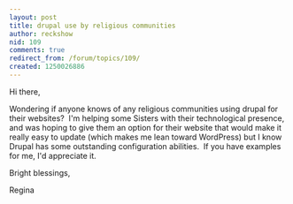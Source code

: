 ```yaml
---
layout: post
title: drupal use by religious communities
author: reckshow
nid: 109
comments: true
redirect_from: /forum/topics/109/
created: 1250026886
---
```

<p>Hi there,</p>
<p>Wondering if anyone knows of any religious communities using drupal for their websites?&nbsp; I'm helping some Sisters with their technological presence, and was hoping to give them an option for their website that would make it really easy to update (which makes me lean toward WordPress) but I know Drupal has some outstanding configuration abilities.&nbsp; If you have examples for me, I'd appreciate it.</p>
<p>Bright blessings,</p>
<p>Regina</p>
